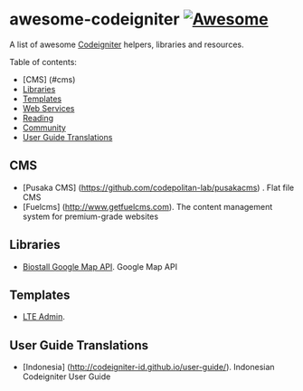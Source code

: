 # awesome-codeigniter  [![Awesome](https://cdn.rawgit.com/sindresorhus/awesome/d7305f38d29fed78fa85652e3a63e154dd8e8829/media/badge.svg)](https://github.com/sindresorhus/awesome)
A list of awesome [Codeigniter](http://codeigniter.com) helpers, libraries and resources.

Table of contents:

* [CMS] (#cms)
* [Libraries](#libraries)
* [Templates](#templates)
* [Web Services](#web-services)
* [Reading](#reading)
* [Community](#community)
* [User Guide Translations](#user-guide-translations)

## CMS

 * [Pusaka CMS] (https://github.com/codepolitan-lab/pusakacms) . Flat file CMS
 * [Fuelcms] (http://www.getfuelcms.com). The content management system for premium-grade websites

## Libraries

 * [Biostall Google Map API](https://github.com/BIOSTALL/CodeIgniter-Google-Maps-V3-API-Library). Google Map API 

## Templates
 * [LTE Admin](https://almsaeedstudio.com/preview).

## User Guide Translations
 * [Indonesia] (http://codeigniter-id.github.io/user-guide/). Indonesian Codeigniter User Guide
